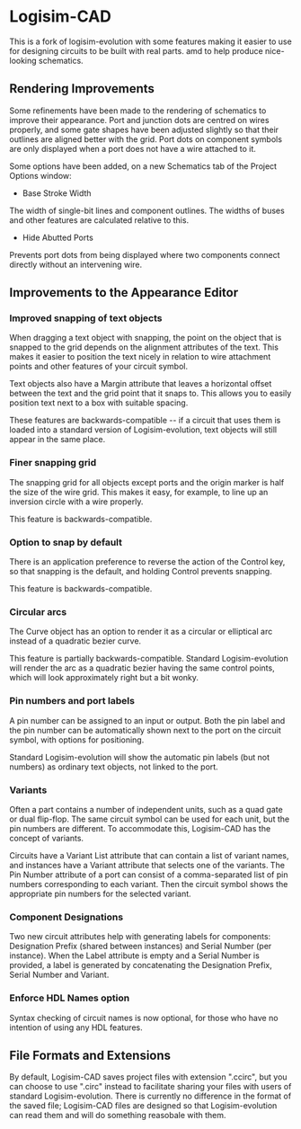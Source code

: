 Logisim-CAD
===========

This is a fork of logisim-evolution with some features making it easier
to use for designing circuits to be built with real parts. amd to help
produce nice-looking schematics.

Rendering Improvements
----------------------

Some refinements have been made to the rendering of schematics to improve
their appearance. Port and junction dots are centred on wires properly, and
some gate shapes have been adjusted slightly so that their outlines are
aligned better with the grid. Port dots on component symbols are only
displayed when a port does not have a wire attached to it.

Some options have been added, on a new Schematics tab of the Project Options
window:

* Base Stroke Width

The width of single-bit lines and component outlines. The widths of buses
and other features are calculated relative to this.

* Hide Abutted Ports

Prevents port dots from being displayed where two components connect
directly without an intervening wire.

Improvements to the Appearance Editor
-------------------------------------

### Improved snapping of text objects

When dragging a text object with snapping, the point on
the object that is snapped to the grid depends on the alignment attributes of
the text. This makes it easier to position the text nicely in relation to
wire attachment points and other features of your circuit symbol.

Text objects also have a Margin attribute that leaves a horizontal offset
between the text and the grid point that it snaps to. This allows you to
easily position text next to a box with suitable spacing.

These features are backwards-compatible -- if a circuit that uses them is
loaded into a standard version of Logisim-evolution, text objects will
still appear in the same place.

### Finer snapping grid

The snapping grid for all objects except ports
and the origin marker is half the size of the wire grid. This makes it
easy, for example, to line up an inversion circle with a wire properly.

This feature is backwards-compatible.

### Option to snap by default

There is an application preference to reverse the action of the Control key,
so that snapping is the default, and holding Control prevents snapping.

This feature is backwards-compatible.

### Circular arcs

The Curve object has an option to render it as a circular or elliptical arc
instead of a quadratic bezier curve.

This feature is partially backwards-compatible. Standard Logisim-evolution will
render the arc as a quadratic bezier having the same control points, which will
look approximately right but a bit wonky.

### Pin numbers and port labels

A pin number can be assigned to an input or output. Both the pin label and the
pin number can be automatically shown next to the port on the circuit symbol,
with options for positioning.

Standard Logisim-evolution will show the automatic pin labels (but not numbers)
as ordinary text objects, not linked to the port.

### Variants

Often a part contains a number of independent units, such as a quad gate or
dual flip-flop. The same circuit symbol can be used for each unit, but the pin
numbers are different. To accommodate this, Logisim-CAD has the concept of
variants.

Circuits have a Variant List attribute that can contain a list of variant names,
and instances have a Variant attribute that selects one of the variants. The
Pin Number attribute of a port can consist of a comma-separated list of pin
numbers corresponding to each variant. Then the circuit symbol shows the
appropriate pin numbers for the selected variant.

### Component Designations

Two new circuit attributes help with generating labels for components:
Designation Prefix (shared between instances) and Serial Number (per instance).
When the Label attribute is empty and a Serial Number is provided, a label
is generated by concatenating the Designation Prefix, Serial Number and
Variant.

### Enforce HDL Names option

Syntax checking of circuit names is now optional, for those who have no
intention of using any HDL features.

File Formats and Extensions
---------------------------

By default, Logisim-CAD saves project files with extension ".ccirc", but
you can choose to use ".circ" instead to facilitate sharing your files with
users of standard Logisim-evolution. There is currently no difference in
the format of the saved file; Logisim-CAD files are designed so that
Logisim-evolution can read them and will do something reasobale with
them.
